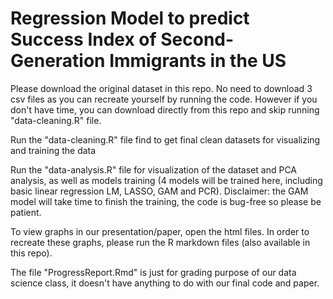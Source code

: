 # Regression Model to predict Success Index of Second-Generation Immigrants in the US

Please download the original dataset in this repo. No need to download 3 csv files as you can recreate yourself by running the code. However if you don't have time, you can download directly from this repo and skip running "data-cleaning.R" file.

Run the "data-cleaning.R" file find to get final clean datasets for visualizing and training the data

Run the "data-analysis.R" file for visualization of the dataset and PCA analysis, as well as models training (4 models will be trained here, including basic linear regression LM, LASSO, GAM and PCR). Disclaimer: the GAM model will take time to finish the training, the code is bug-free so please be patient. 

To view graphs in our presentation/paper, open the html files. In order to recreate these graphs, please run the R markdown files (also available in this repo). 

The file "ProgressReport.Rmd" is just for grading purpose of our data science class, it doesn't have anything to do with our final code and paper.

